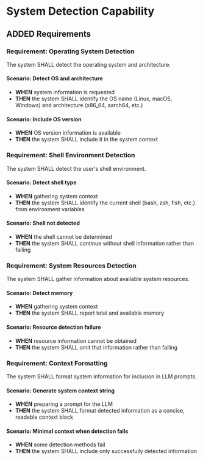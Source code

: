 # System Detection Capability

## ADDED Requirements

### Requirement: Operating System Detection
The system SHALL detect the operating system and architecture.

#### Scenario: Detect OS and architecture
- **WHEN** system information is requested
- **THEN** the system SHALL identify the OS name (Linux, macOS, Windows) and architecture (x86_64, aarch64, etc.)

#### Scenario: Include OS version
- **WHEN** OS version information is available
- **THEN** the system SHALL include it in the system context

### Requirement: Shell Environment Detection
The system SHALL detect the user's shell environment.

#### Scenario: Detect shell type
- **WHEN** gathering system context
- **THEN** the system SHALL identify the current shell (bash, zsh, fish, etc.) from environment variables

#### Scenario: Shell not detected
- **WHEN** the shell cannot be determined
- **THEN** the system SHALL continue without shell information rather than failing

### Requirement: System Resources Detection
The system SHALL gather information about available system resources.

#### Scenario: Detect memory
- **WHEN** gathering system context
- **THEN** the system SHALL report total and available memory

#### Scenario: Resource detection failure
- **WHEN** resource information cannot be obtained
- **THEN** the system SHALL omit that information rather than failing

### Requirement: Context Formatting
The system SHALL format system information for inclusion in LLM prompts.

#### Scenario: Generate system context string
- **WHEN** preparing a prompt for the LLM
- **THEN** the system SHALL format detected information as a concise, readable context block

#### Scenario: Minimal context when detection fails
- **WHEN** some detection methods fail
- **THEN** the system SHALL include only successfully detected information
